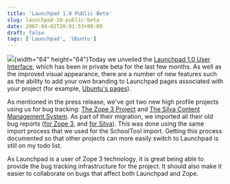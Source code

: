 ```yaml
---
title: 'Launchpad 1.0 Public Beta'
slug: launchpad-10-public-beta
date: 2007-04-02T20:01:53+08:00
draft: false
tags: ['Launchpad', 'Ubuntu']
---
```


![](http://blogs.gnome.org/jamesh/files/2007/04/launchpad-logo.png){width="64"
height="64"}Today we unveiled the [Launchpad 1.0 User
Interface](http://www.ubuntu.com/news/LaunchpadRelease), which has been
in private beta for the last few months. As well as the improved visual
appearance, there are a number of new features such as the ability to
add your own branding to Launchpad pages associated with your project
(for example, [Ubuntu\'s pages](https://launchpad.net/ubuntu)).

As mentioned in the press release, we\'ve got two new high profile
projects using us for bug tracking: [The Zope 3
Project](http://wiki.zope.org/zope3) and [The Silva Content Management
System](http://www.infrae.com/products/silva). As part of their
migration, we imported all their old bug reports ([for Zope
3](https://bugs.launchpad.net/zope3), and [for
Silva](https://bugs.launchpad.net/silva)). This was done using the same
import process that we used for the SchoolTool import. Getting this
process documented so that other projects can more easily switch to
Launchpad is still on my todo list.

As Launchpad is a user of Zope 3 technology, it is great being able to
provide the bug tracking infrastructure for the project. It should also
make it easier to collaborate on bugs that affect both Launchpad and
Zope.
